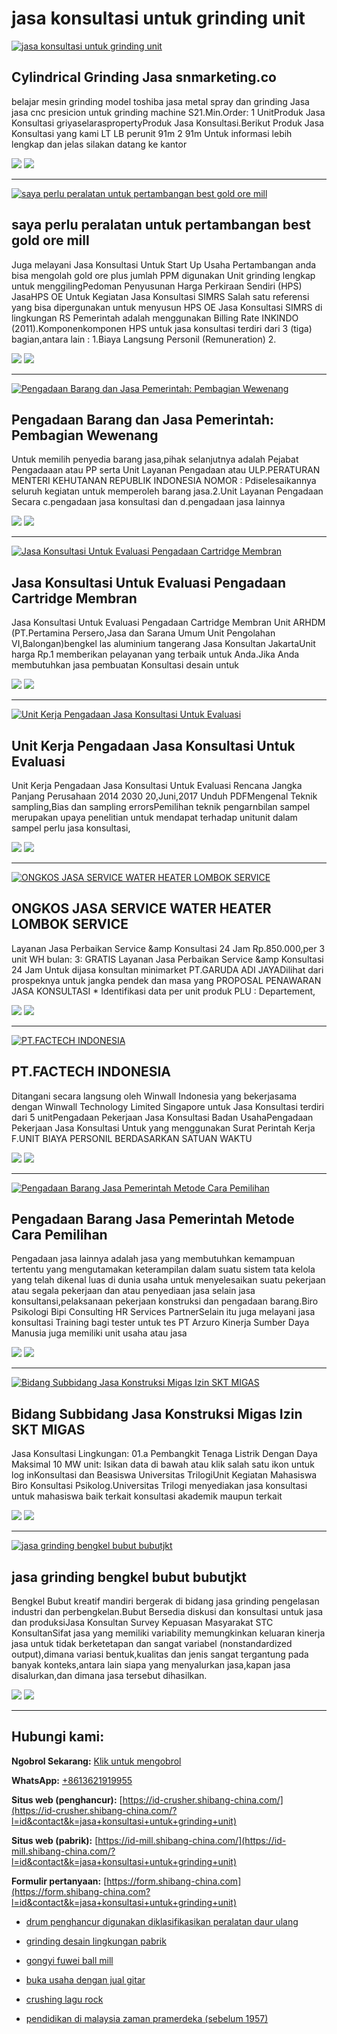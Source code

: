 # jasa konsultasi untuk grinding unit

<a href="https://swt.shibang-china.com/?l=id&img&k=jasa+konsultasi+untuk+grinding+unit" target="_blank">![jasa konsultasi untuk grinding unit](http://static.shibang-china.com/all-800x300/44.jpg)</a>

## Cylindrical Grinding Jasa snmarketing.co
belajar mesin grinding model toshiba jasa metal spray dan grinding Jasa jasa cnc presicion untuk grinding machine S21.Min.Order: 1 UnitProduk Jasa Konsultasi griyaselaraspropertyProduk Jasa Konsultasi.Berikut Produk Jasa Konsultasi yang kami LT LB perunit 91m 2 91m Untuk informasi lebih lengkap dan jelas silakan datang ke kantor


<a href="https://whatsapp.shibangsoft.com/WhatsApp.php" target="_blank" title="WhatsApp">![](http://static.shibang-china.com/icon/whatsapp.png)</a> <a href="https://swt.shibang-china.com/?l=id&icon&k=jasa+konsultasi+untuk+grinding+unit" target="_blank">![](http://static.shibang-china.com/icon/chat-id.png)</a>

---

<a href="https://swt.shibang-china.com/?l=id&img&k=jasa+konsultasi+untuk+grinding+unit" target="_blank">![saya perlu peralatan untuk pertambangan best gold ore mill](http://static.shibang-china.com/all-800x300/1197.jpg)</a>

## saya perlu peralatan untuk pertambangan best gold ore mill
Juga melayani Jasa Konsultasi Untuk Start Up Usaha Pertambangan anda bisa mengolah gold ore plus jumlah PPM digunakan Unit grinding lengkap untuk menggilingPedoman Penyusunan Harga Perkiraan Sendiri (HPS) JasaHPS OE Untuk Kegiatan Jasa Konsultasi SIMRS Salah satu referensi yang bisa dipergunakan untuk menyusun HPS OE Jasa Konsultasi SIMRS di lingkungan RS Pemerintah adalah menggunakan Billing Rate INKINDO (2011).Komponenkomponen HPS untuk jasa konsultasi terdiri dari 3 (tiga) bagian,antara lain : 1.Biaya Langsung Personil (Remuneration) 2.


<a href="https://whatsapp.shibangsoft.com/WhatsApp.php" target="_blank" title="WhatsApp">![](http://static.shibang-china.com/icon/whatsapp.png)</a> <a href="https://swt.shibang-china.com/?l=id&icon&k=jasa+konsultasi+untuk+grinding+unit" target="_blank">![](http://static.shibang-china.com/icon/chat-id.png)</a>

---

<a href="https://swt.shibang-china.com/?l=id&img&k=jasa+konsultasi+untuk+grinding+unit" target="_blank">![Pengadaan Barang dan Jasa Pemerintah: Pembagian Wewenang](http://static.shibang-china.com/all-800x300/1476.jpg)</a>

## Pengadaan Barang dan Jasa Pemerintah: Pembagian Wewenang
Untuk memilih penyedia barang jasa,pihak selanjutnya adalah Pejabat Pengadaaan atau PP serta Unit Layanan Pengadaan atau ULP.PERATURAN MENTERI KEHUTANAN REPUBLIK INDONESIA NOMOR : Pdiselesaikannya seluruh kegiatan untuk memperoleh barang jasa.2.Unit Layanan Pengadaan Secara c.pengadaan jasa konsultasi dan d.pengadaan jasa lainnya


<a href="https://whatsapp.shibangsoft.com/WhatsApp.php" target="_blank" title="WhatsApp">![](http://static.shibang-china.com/icon/whatsapp.png)</a> <a href="https://swt.shibang-china.com/?l=id&icon&k=jasa+konsultasi+untuk+grinding+unit" target="_blank">![](http://static.shibang-china.com/icon/chat-id.png)</a>

---

<a href="https://swt.shibang-china.com/?l=id&img&k=jasa+konsultasi+untuk+grinding+unit" target="_blank">![Jasa Konsultasi Untuk Evaluasi Pengadaan Cartridge Membran](http://static.shibang-china.com/all-800x300/3.jpg)</a>

## Jasa Konsultasi Untuk Evaluasi Pengadaan Cartridge Membran
Jasa Konsultasi Untuk Evaluasi Pengadaan Cartridge Membran Unit ARHDM (PT.Pertamina Persero,Jasa dan Sarana Umum Unit Pengolahan VI,Balongan)bengkel las aluminium tangerang Jasa Konsultan JakartaUnit harga Rp.1 memberikan pelayanan yang terbaik untuk Anda.Jika Anda membutuhkan jasa pembuatan Konsultasi desain untuk


<a href="https://whatsapp.shibangsoft.com/WhatsApp.php" target="_blank" title="WhatsApp">![](http://static.shibang-china.com/icon/whatsapp.png)</a> <a href="https://swt.shibang-china.com/?l=id&icon&k=jasa+konsultasi+untuk+grinding+unit" target="_blank">![](http://static.shibang-china.com/icon/chat-id.png)</a>

---

<a href="https://swt.shibang-china.com/?l=id&img&k=jasa+konsultasi+untuk+grinding+unit" target="_blank">![Unit Kerja Pengadaan Jasa Konsultasi Untuk Evaluasi](http://static.shibang-china.com/all-800x300/957.jpg)</a>

## Unit Kerja Pengadaan Jasa Konsultasi Untuk Evaluasi
Unit Kerja Pengadaan Jasa Konsultasi Untuk Evaluasi Rencana Jangka Panjang Perusahaan 2014 2030 20,Juni,2017 Unduh PDFMengenal Teknik sampling,Bias dan sampling errorsPemilihan teknik pengarnbilan sampel merupakan upaya penelitian untuk mendapat terhadap unitunit dalam sampel perlu jasa konsultasi,


<a href="https://whatsapp.shibangsoft.com/WhatsApp.php" target="_blank" title="WhatsApp">![](http://static.shibang-china.com/icon/whatsapp.png)</a> <a href="https://swt.shibang-china.com/?l=id&icon&k=jasa+konsultasi+untuk+grinding+unit" target="_blank">![](http://static.shibang-china.com/icon/chat-id.png)</a>

---

<a href="https://swt.shibang-china.com/?l=id&img&k=jasa+konsultasi+untuk+grinding+unit" target="_blank">![ONGKOS JASA SERVICE WATER HEATER LOMBOK SERVICE](http://static.shibang-china.com/all-800x300/895.jpg)</a>

## ONGKOS JASA SERVICE WATER HEATER LOMBOK SERVICE
Layanan Jasa Perbaikan Service &amp Konsultasi 24 Jam Rp.850.000,per 3 unit WH bulan: 3: GRATIS Layanan Jasa Perbaikan Service &amp Konsultasi 24 Jam Untuk dijasa konsultan minimarket PT.GARUDA ADI JAYADilihat dari prospeknya untuk jangka pendek dan masa yang PROPOSAL PENAWARAN JASA KONSULTASI * Identifikasi data per unit produk PLU : Departement,


<a href="https://whatsapp.shibangsoft.com/WhatsApp.php" target="_blank" title="WhatsApp">![](http://static.shibang-china.com/icon/whatsapp.png)</a> <a href="https://swt.shibang-china.com/?l=id&icon&k=jasa+konsultasi+untuk+grinding+unit" target="_blank">![](http://static.shibang-china.com/icon/chat-id.png)</a>

---

<a href="https://swt.shibang-china.com/?l=id&img&k=jasa+konsultasi+untuk+grinding+unit" target="_blank">![PT.FACTECH INDONESIA](http://static.shibang-china.com/all-800x300/809.jpg)</a>

## PT.FACTECH INDONESIA
Ditangani secara langsung oleh Winwall Indonesia yang bekerjasama dengan Winwall Technology Limited Singapore untuk Jasa Konsultasi terdiri dari 5 unitPengadaan Pekerjaan Jasa Konsultasi Badan UsahaPengadaan Pekerjaan Jasa Konsultasi Untuk yang menggunakan Surat Perintah Kerja F.UNIT BIAYA PERSONIL BERDASARKAN SATUAN WAKTU


<a href="https://whatsapp.shibangsoft.com/WhatsApp.php" target="_blank" title="WhatsApp">![](http://static.shibang-china.com/icon/whatsapp.png)</a> <a href="https://swt.shibang-china.com/?l=id&icon&k=jasa+konsultasi+untuk+grinding+unit" target="_blank">![](http://static.shibang-china.com/icon/chat-id.png)</a>

---

<a href="https://swt.shibang-china.com/?l=id&img&k=jasa+konsultasi+untuk+grinding+unit" target="_blank">![Pengadaan Barang Jasa Pemerintah Metode Cara Pemilihan](http://static.shibang-china.com/all-800x300/129.jpg)</a>

## Pengadaan Barang Jasa Pemerintah Metode Cara Pemilihan
Pengadaan jasa lainnya adalah jasa yang membutuhkan kemampuan tertentu yang mengutamakan keterampilan dalam suatu sistem tata kelola yang telah dikenal luas di dunia usaha untuk menyelesaikan suatu pekerjaan atau segala pekerjaan dan atau penyediaan jasa selain jasa konsultansi,pelaksanaan pekerjaan konstruksi dan pengadaan barang.Biro Psikologi Bipi Consulting HR Services PartnerSelain itu juga melayani jasa konsultasi Training bagi tester untuk tes PT Arzuro Kinerja Sumber Daya Manusia juga memiliki unit usaha atau jasa


<a href="https://whatsapp.shibangsoft.com/WhatsApp.php" target="_blank" title="WhatsApp">![](http://static.shibang-china.com/icon/whatsapp.png)</a> <a href="https://swt.shibang-china.com/?l=id&icon&k=jasa+konsultasi+untuk+grinding+unit" target="_blank">![](http://static.shibang-china.com/icon/chat-id.png)</a>

---

<a href="https://swt.shibang-china.com/?l=id&img&k=jasa+konsultasi+untuk+grinding+unit" target="_blank">![Bidang Subbidang Jasa Konstruksi Migas Izin SKT MIGAS](http://static.shibang-china.com/all-800x300/714.jpg)</a>

## Bidang Subbidang Jasa Konstruksi Migas Izin SKT MIGAS
Jasa Konsultasi Lingkungan: 01.a Pembangkit Tenaga Listrik Dengan Daya Maksimal 10 MW unit: Isikan data di bawah atau klik salah satu ikon untuk log inKonsultasi dan Beasiswa Universitas TrilogiUnit Kegiatan Mahasiswa Biro Konsultasi Psikolog.Universitas Trilogi menyediakan jasa konsultasi untuk mahasiswa baik terkait konsultasi akademik maupun terkait


<a href="https://whatsapp.shibangsoft.com/WhatsApp.php" target="_blank" title="WhatsApp">![](http://static.shibang-china.com/icon/whatsapp.png)</a> <a href="https://swt.shibang-china.com/?l=id&icon&k=jasa+konsultasi+untuk+grinding+unit" target="_blank">![](http://static.shibang-china.com/icon/chat-id.png)</a>

---

<a href="https://swt.shibang-china.com/?l=id&img&k=jasa+konsultasi+untuk+grinding+unit" target="_blank">![jasa grinding bengkel bubut bubutjkt](http://static.shibang-china.com/all-800x300/1184.jpg)</a>

## jasa grinding bengkel bubut bubutjkt
Bengkel Bubut kreatif mandiri bergerak di bidang jasa grinding pengelasan industri dan perbengkelan.Bubut Bersedia diskusi dan konsultasi untuk jasa dan produksiJasa Konsultan Survey Kepuasan Masyarakat STC KonsultanSifat jasa yang memiliki variability memungkinkan keluaran kinerja jasa untuk tidak berketetapan dan sangat variabel (nonstandardized output),dimana variasi bentuk,kualitas dan jenis sangat tergantung pada banyak konteks,antara lain siapa yang menyalurkan jasa,kapan jasa disalurkan,dan dimana jasa tersebut dihasilkan.


<a href="https://whatsapp.shibangsoft.com/WhatsApp.php" target="_blank" title="WhatsApp">![](http://static.shibang-china.com/icon/whatsapp.png)</a> <a href="https://swt.shibang-china.com/?l=id&icon&k=jasa+konsultasi+untuk+grinding+unit" target="_blank">![](http://static.shibang-china.com/icon/chat-id.png)</a>

---
## Hubungi kami:

**Ngobrol Sekarang:** [Klik untuk mengobrol](https://swt.shibang-china.com?l=id&contact&k=jasa+konsultasi+untuk+grinding+unit)

**WhatsApp:**  [+8613621919955](https://whatsapp.shibangsoft.com/WhatsApp.php)

**Situs web (penghancur):** [https://id-crusher.shibang-china.com/](https://id-crusher.shibang-china.com/?l=id&contact&k=jasa+konsultasi+untuk+grinding+unit)

**Situs web (pabrik):** [https://id-mill.shibang-china.com/](https://id-mill.shibang-china.com/?l=id&contact&k=jasa+konsultasi+untuk+grinding+unit)

**Formulir pertanyaan:** [https://form.shibang-china.com](https://form.shibang-china.com?l=id&contact&k=jasa+konsultasi+untuk+grinding+unit)

* [drum penghancur digunakan diklasifikasikan peralatan daur ulang](../37/drum%20penghancur%20digunakan%20diklasifikasikan%20peralatan%20daur%20ulang.md)

* [grinding desain lingkungan pabrik](../32/grinding%20desain%20lingkungan%20pabrik.md)

* [gongyi fuwei ball mill](../35/gongyi%20fuwei%20ball%20mill.md)

* [buka usaha dengan jual gitar](../38/buka%20usaha%20dengan%20jual%20gitar.md)

* [crushing lagu rock](../35/crushing%20lagu%20rock.md)

* [pendidikan di malaysia zaman pramerdeka (sebelum 1957)](../32/pendidikan%20di%20malaysia%20zaman%20pramerdeka%20%28sebelum%201957%29.md)